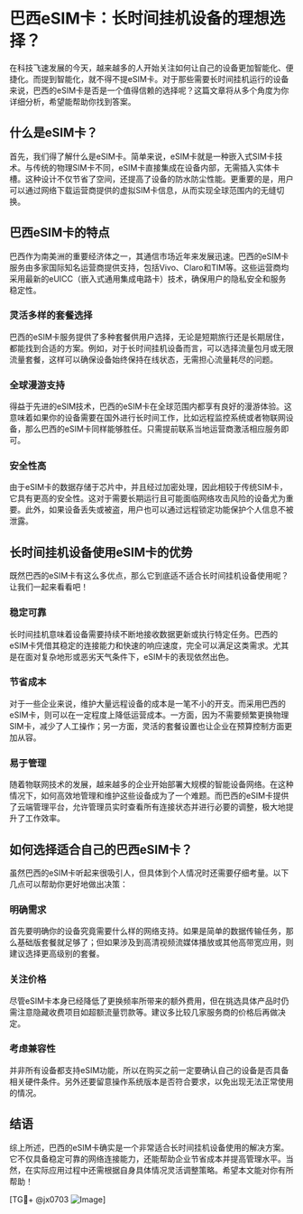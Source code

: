 # 巴西eSIM卡：长时间挂机设备的理想选择？

在科技飞速发展的今天，越来越多的人开始关注如何让自己的设备更加智能化、便捷化。而提到智能化，就不得不提eSIM卡。对于那些需要长时间挂机运行的设备来说，巴西的eSIM卡是否是一个值得信赖的选择呢？这篇文章将从多个角度为你详细分析，希望能帮助你找到答案。

## 什么是eSIM卡？

首先，我们得了解什么是eSIM卡。简单来说，eSIM卡就是一种嵌入式SIM卡技术。与传统的物理SIM卡不同，eSIM卡直接集成在设备内部，无需插入实体卡槽。这种设计不仅节省了空间，还提高了设备的防水防尘性能。更重要的是，用户可以通过网络下载运营商提供的虚拟SIM卡信息，从而实现全球范围内的无缝切换。

## 巴西eSIM卡的特点

巴西作为南美洲的重要经济体之一，其通信市场近年来发展迅速。巴西的eSIM卡服务由多家国际知名运营商提供支持，包括Vivo、Claro和TIM等。这些运营商均采用最新的eUICC（嵌入式通用集成电路卡）技术，确保用户的隐私安全和服务稳定性。

### 灵活多样的套餐选择

巴西的eSIM卡服务提供了多种套餐供用户选择，无论是短期旅行还是长期居住，都能找到合适的方案。例如，对于长时间挂机设备而言，可以选择流量包月或无限流量套餐，这样可以确保设备始终保持在线状态，无需担心流量耗尽的问题。

### 全球漫游支持

得益于先进的eSIM技术，巴西的eSIM卡在全球范围内都享有良好的漫游体验。这意味着如果你的设备需要在国外进行长时间工作，比如远程监控系统或者物联网设备，那么巴西的eSIM卡同样能够胜任。只需提前联系当地运营商激活相应服务即可。

### 安全性高

由于eSIM卡的数据存储于芯片中，并且经过加密处理，因此相较于传统SIM卡，它具有更高的安全性。这对于需要长期运行且可能面临网络攻击风险的设备尤为重要。此外，如果设备丢失或被盗，用户也可以通过远程锁定功能保护个人信息不被泄露。

## 长时间挂机设备使用eSIM卡的优势

既然巴西的eSIM卡有这么多优点，那么它到底适不适合长时间挂机设备使用呢？让我们一起来看看吧！

### 稳定可靠

长时间挂机意味着设备需要持续不断地接收数据更新或执行特定任务。巴西的eSIM卡凭借其稳定的连接能力和快速的响应速度，完全可以满足这类需求。尤其是在面对复杂地形或恶劣天气条件下，eSIM卡的表现依然出色。

### 节省成本

对于一些企业来说，维护大量远程设备的成本是一笔不小的开支。而采用巴西的eSIM卡，则可以在一定程度上降低运营成本。一方面，因为不需要频繁更换物理SIM卡，减少了人工操作；另一方面，灵活的套餐设置也让企业在预算控制方面更加从容。

### 易于管理

随着物联网技术的发展，越来越多的企业开始部署大规模的智能设备网络。在这种情况下，如何高效地管理和维护这些设备成为了一个难题。而巴西的eSIM卡提供了云端管理平台，允许管理员实时查看所有连接状态并进行必要的调整，极大地提升了工作效率。

## 如何选择适合自己的巴西eSIM卡？

虽然巴西的eSIM卡听起来很吸引人，但具体到个人情况时还需要仔细考量。以下几点可以帮助你更好地做出决策：

### 明确需求

首先要明确你的设备究竟需要什么样的网络支持。如果是简单的数据传输任务，那么基础版套餐就足够了；但如果涉及到高清视频流媒体播放或其他高带宽应用，则建议选择更高级别的套餐。

### 关注价格

尽管eSIM卡本身已经降低了更换频率所带来的额外费用，但在挑选具体产品时仍需注意隐藏收费项目如超额流量罚款等。建议多比较几家服务商的价格后再做决定。

### 考虑兼容性

并非所有设备都支持eSIM功能，所以在购买之前一定要确认自己的设备是否具备相关硬件条件。另外还要留意操作系统版本是否符合要求，以免出现无法正常使用的情况。

## 结语

综上所述，巴西的eSIM卡确实是一个非常适合长时间挂机设备使用的解决方案。它不仅具备稳定可靠的网络连接能力，还能帮助企业节省成本并提高管理水平。当然，在实际应用过程中还需根据自身具体情况灵活调整策略。希望本文能对你有所帮助！

[TG💪+ @jx0703 ![Image](https://github.com/user-attachments/assets/dbca1d08-cadb-493c-b0ec-ad6f7a83f270)]